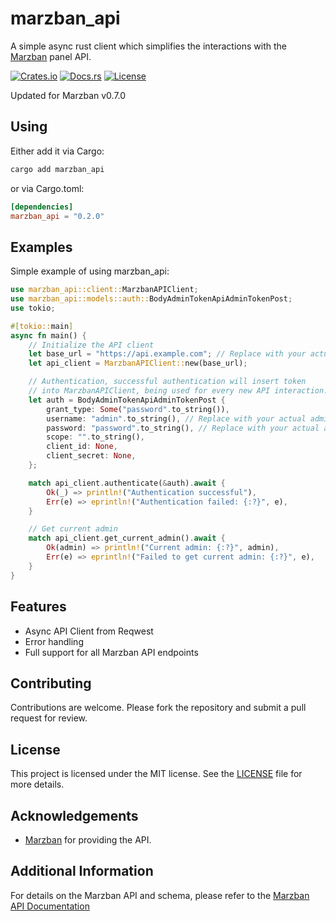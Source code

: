 # marzban_api

A simple async rust client which simplifies the interactions with the [Marzban](https://github.com/Gozargah/Marzban) panel API.

[![Crates.io](https://img.shields.io/crates/v/marzban_api)](https://crates.io/crates/marzban_api)
[![Docs.rs](https://docs.rs/marzban_api/badge.svg)](https://docs.rs/marzban_api)
[![License](https://img.shields.io/crates/l/marzban_api)](LICENSE)

Updated for Marzban v0.7.0

## Using

Either add it via Cargo:

```sh
cargo add marzban_api
```

or via Cargo.toml:

```toml
[dependencies]
marzban_api = "0.2.0"
```

## Examples

Simple example of using marzban_api:

```rust
use marzban_api::client::MarzbanAPIClient;
use marzban_api::models::auth::BodyAdminTokenApiAdminTokenPost;
use tokio;

#[tokio::main]
async fn main() {
    // Initialize the API client
    let base_url = "https://api.example.com"; // Replace with your actual base URL
    let api_client = MarzbanAPIClient::new(base_url);

    // Authentication, successful authentication will insert token
    // into MarzbanAPIClient, being used for every new API interaction.
    let auth = BodyAdminTokenApiAdminTokenPost {
        grant_type: Some("password".to_string()),
        username: "admin".to_string(), // Replace with your actual admin username
        password: "password".to_string(), // Replace with your actual admin password
        scope: "".to_string(),
        client_id: None,
        client_secret: None,
    };

    match api_client.authenticate(&auth).await {
        Ok(_) => println!("Authentication successful"),
        Err(e) => eprintln!("Authentication failed: {:?}", e),
    }

    // Get current admin
    match api_client.get_current_admin().await {
        Ok(admin) => println!("Current admin: {:?}", admin),
        Err(e) => eprintln!("Failed to get current admin: {:?}", e),
    }
}
```

## Features

- Async API Client from Reqwest
- Error handling
- Full support for all Marzban API endpoints

## Contributing

Contributions are welcome. Please fork the repository and submit a pull request for review.

## License

This project is licensed under the MIT license. See the [LICENSE](./LICENSE) file for more details.

## Acknowledgements

- [Marzban](https://github.com/Gozargah/Marzban) for providing the API.

## Additional Information

For details on the Marzban API and schema, please refer to the [Marzban API Documentation](https://github.com/Gozargah/Marzban)
